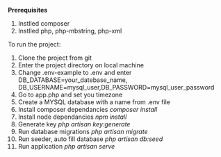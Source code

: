 <strong>Prerequisites</strong>

<ol>
    <li>Instlled composer
    <li>Instlled php, php-mbstring, php-xml
</ol>

<p>To run the project:</p>
<ol>
    <li>Clone the project from git
    <li>Enter the project directory on local machine
    <li>Change .env-example to .env and enter DB_DATABASE=your_datebase_name, DB_USERNAME=mysql_user,DB_PASSWORD=mysql_user_password
    <li>Go to app.php and set you timezone
    <li>Create a MYSQL database with a name from .env file
    <li>Install composer dependancies <i>composer install</i>
    <li>Install node dependancies <i>npm install</i>
    <li>Generate key <i>php artisan key:generate</i>
    <li>Run database migrations <i>php artisan migrate</i>
    <li>Run seeder, auto fill database <i>php artisan db:seed</i>
    <li>Run application <i>php artisan serve</i>
</ol>
